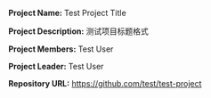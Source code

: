 **Project Name:**
Test Project Title

**Project Description:**
测试项目标题格式

**Project Members:**
Test User

**Project Leader:**
Test User

**Repository URL:**
https://github.com/test/test-project